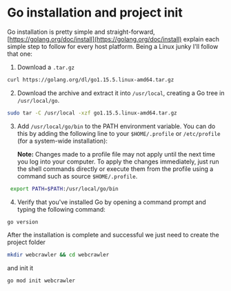 # Go installation and project init

Go installation is pretty simple and straight-forward,
[https://golang.org/doc/install](https://golang.org/doc/install) explain each
simple step to follow for every host platform. Being a Linux junky I'll follow
that one:

1. Download a `.tar.gz`

```sh
curl https://golang.org/dl/go1.15.5.linux-amd64.tar.gz
```

2. Download the archive and extract it into `/usr/local`, creating a Go tree in `/usr/local/go`.

```sh
sudo tar -C /usr/local -xzf go1.15.5.linux-amd64.tar.gz
```

3. Add `/usr/local/go/bin` to the PATH environment variable.
     You can do this by adding the following line to your `$HOME/.profile` or `/etc/profile` (for a system-wide installation):

     **Note:** Changes made to a profile file may not apply until the next time
     you log into your computer. To apply the changes immediately, just run the
     shell commands directly or execute them from the profile using a command
     such as source `$HOME/.profile`.

```sh
 export PATH=$PATH:/usr/local/go/bin
```

4. Verify that you've installed Go by opening a command prompt and typing the following command:

```sh
go version
```

After the installation is complete and successful we just need to create the
project folder

```sh
mkdir webcrawler && cd webcrawler
```

and init it

```sh
go mod init webcrawler
```
